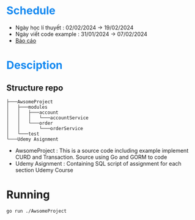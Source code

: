 # <span style="color:#1589F0">**Schedule**</span>

- Ngày học lí thuyết : 02/02/2024 -> 19/02/2024 
- Ngày viết code example : 31/01/2024 -> 07/02/2024
- [Báo cáo](https://docs.google.com/document/d/1xIoL1zRZgMeukrk0zM5jkthMQkOm4rvEDORJXpiTz_o/edit#heading=h.6q0feylnqa0p)

# <span style="color:#1589F0">**Desciption**</span>

## Structure repo
```
├───AwsomeProject
│   ├───modules
│   │   ├───account
│   │   │   └───accountService
│   │   └───order
│   │       └───orderService
│   └───test
└───Udemy Asignment
```
- AwsomeProject : This is a source code including example implement CURD and Transaction. Source  using Go and GORM to code
- Udemy Asignment : Containing SQL script of assignment for each section Udemy Course 

# Running

```
go run ./AwsomeProject
```